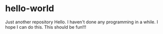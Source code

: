 # hello-world
Just another repository
Hello. I haven't done any programming in a while. I hope I can do this.
This should be fun!!!
